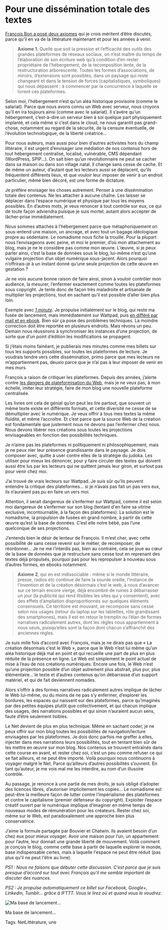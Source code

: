 # Pour une dissémination totale des textes

[François Bon a posé deux axiomes](http://www.tierslivre.net/spip/spip.php?article4206) qui je crois méritent d’être discutés, parce qu’il en va de la littérature maintenant et pour les années à venir.

> **Axiome 1.** Quelle que soit la pression et l’efficacité des outils des grandes plateformes de réseaux sociaux, on n’est maître du temps de l’élaboration de son écriture web qu’à condition d’en rester propriétaire de l’hébergement, de la recomposition lente, de la restructuration arborescente. Toutes les formes d’associations, de miroirs, d’extensions sont possibles, dans un paysage qui reste changeant et dans la tension de forces (capitalistiques, symboliques) qui nous dépassent : à commencer par la concurrence à laquelle se livrent ces plateformes.

Selon moi, l’hébergement n’est qu’un aléa historique provisoire (comme le salariat). Parce que nous avons connu un Web avec serveur, nous croyons qu’il en ira toujours ainsi (comme avec le salariat). Il s’avère qu’un hébergement, c’est-à-dire un serveur bien à soi quelque part physiquement implanté, et cela même si c’est dans le cloud, ne nous garantit pas grand-chose, notamment au regard de la sécurité, de la censure éventuelle, de l’évolution technologique, de la liberté créatrice…

Pour nous auteurs, mais aussi pour bien d’autres activistes hors du champ littéraire, il est urgent d’envisager une médiation de nos contenus hors de tout hébergement centralisé, localisé, vulnérable, CMS dépendant (WordPress, SPIP…). On sait bien qu’un révolutionnaire ne peut se cacher dans sa maison ou dans son village natal. Il change sans cesse de cache. Et de même un auteur, d’autant que les lecteurs aussi se déplacent, qu’ils fréquentent différents lieux, et que vouloir leur imposer de venir à un endroit particulier, même bien décoré, est une forme de dictature.

Je préfère envisager les choses autrement. Penser à une dissémination totale des contenus. Ne les attacher à aucune chaîne. Les laisser se déplacer dans l’espace numérique et physique par tous les moyens possibles. En d’autres mots, je veux renoncer à tout contrôle sur eux, ce qui de toute façon adviendra puisque je suis mortel, autant alors accepter de lâcher-prise immédiatement.

Nous sommes attachés à l’hébergement parce que métaphoriquement on sous-entend une maison, un ancrage, et avec tout un bagage idéologique propre au sédentaire. Le nomadisme nous fiche la trouille. Pour la plupart nous l’envisageons avec peine, et moi le premier, d’où mon attachement au blog, mais je ne le considère pas comme mon œuvre. L’œuvre, si je peux parler ainsi, c’est la base de données sous le blog, lui-même n’est qu’une vulgaire projection d’un objet numérique sous-jacent. Alors pourquoi n’offrirais-je à un instant donné qu’une seule projection de cette œuvre en gestation ?

Je ne vois aucune bonne raison de faire ainsi, sinon à vouloir contrôler mon audience, la mesurer, l’enfermer exactement comme toutes les plateformes sous copyright. Je tente donc de façon très maladroite et artisanale de multiplier les projections, tout en sachant qu’il est possible d’aller bien plus loin.

Exemple avec [*1 minute*](http://www.wattpad.com/story/29694130-1-minute). Je propulse initialement sur le blog, qui reste ma fusée de lancement, mais immédiatement sur Wattpad, puis [en différé par mail et en ebook](http://blog.tcrouzet.com/une-minute/). Bien sûr ça pose des problèmes techniques. La moindre correction doit être reportée en plusieurs endroits. Mais rêvons un peu. Demain nous réussirons à synchroniser les instances d’une projection, de sorte que d’un point d’édition les modifications se propagent.

Si j’étais moins fainéant, je publierais mes minutes comme mes billets sur tous les supports possibles, sur toutes les plateformes de lecture. Je voudrais tendre vers cette dissémination, primo parce que mes lecteurs ne m’appartiennent pas, deuxio parce que je n’ai pas à leur imposer de venir en mes murs.

François a raison de critiquer les plateformes. Depuis des années, j’alerte contre [les dangers de plateformisation du Web](http://blog.tcrouzet.com/2014/09/16/la-fin-de-lartisanat-numerique/), mais je ne veux pas, à mon échelle, imiter leur stratégie, faire de mon blog une nouvelle plateforme centralisée.

Les livres ont cela de génial qu’on peut les lire partout, que souvent un même texte existe en différents formats, et cette diversité ne cesse de se démultiplier avec le numérique. Je veux offrir à tous mes textes la même fluidité, et même l’accroître. Et c’est parce que la source Web de la création est fondamentale que justement nous ne devons pas l’enfermer chez nous. Nous devons libérer nos créations sous toutes les projections envisageables en fonction des possibilités techniques.

Je n’aime pas les plateformes ni politiquement ni philosophiquement, mais je ne peux nier leur présence grandissante dans le paysage. Je dois composer avec, quitte à user contre elles de la stratégie du judoka. Les utiliser pour mieux les dénoncer, pour y faire circuler des textes qui doivent aussi être lus par les lecteurs qui ne quittent jamais leur giron, et surtout pas pour venir chez moi.

J’ai trouvé de vrais lecteurs sur Wattpad. Je suis sûr qu’ils peuvent entendre la critique des plateformes… si je n’avais pas fait un pas vers eux, ils n’auraient pas pu en faire un vers moi.

Attention, il serait dangereux de s’enfermer sur Wattpad, comme il est selon moi dangereux de s’enfermer sur son blog (tentant d'en faire sa vitrine exclusive, incontournable, à la façon des plateformes). La solution est le nomadisme, la propulsion de fusées en grand nombre, à partir de cette œuvre qu’est la base de données. C’est elle notre bébé, pas l’une quelconque de ses projections.

J’entends bien le désir de lenteur de François. Il m’est cher, avec cette possibilité de sans cesse revenir sur le métier, de recomposer, de réordonner… Je ne me l’interdis pas, bien au contraire, cela se joue au cœur de la base de données que je restructure sans cesse tout en reprenant des textes déjà propulsés, pourquoi pas pour les repropulser à nouveau sous d’autres formes, en ebooks notamment.

> **Axiome 2**, qui en est indissociable : même si le monde littéraire, presse, radios etc continue de faire la sourde oreille, l’instance de l’invention et de la création désormais c’est le web, à nous d’avancer sur ce terrain encore vierge, déjà encombré de ruines à débarrasser un jour (la publicité qui rend illisibles les sites qui y consentent), avec des effets d’ampliation disproportionnés sur quelques éléments consensuels. Ce territoire est mouvant, se recompose sans cesse selon nos usages (retour du laptop sur les tablettes, rôle grandissant des smartphones), mais il est en retour le tremplin ou l’élan de formes narratives radicalement autres, dont les règles nous appartiennent à nous seuls, puisqu’elles sont la façon dont chacun s’affranchit des anciennes règles.

Je suis mille fois d’accord avec François, mais je ne dirais pas que « La création désormais c’est le Web », parce que le Web n’est lui même qu’un aléa historique déjà mal en point et qui recueille une part de plus en plus réduite de la présence en ligne. Le Web est simplement le point actuel de mise à l’eau de nos créations numériques. Encore une fois, le Web n’est qu’une projection possible d’un objet autrement plus abstrait, plus pur, plus élémentaire… le texte et d’autres contenus qu’on débarrasse d’un support matériel, et qui de fait deviennent nomades.

Alors s’offrir à des formes narratives radicalement autres implique de lâcher le Web lui-même, ou du moins de ne pas s’y enfermer, d’explorer les bordures, les espaces qui naissent sur des plateformes, parce qu’imaginés par des petites équipes plutôt que collectivement, et qui chacun implique des usages, des narrations possibles et qui sinon n’auraient aucun sens, faute d’être seulement lisibles.

Le Net devient de plus en plus technique. Même en sachant coder, je ne peux offrir sur mon blog toutes les possibilités de navigation/lecture envisagées par les plateformes. Je dois donc parfois me greffer à elles, injecter dans mes narrations leurs possibilités, tout en tentant bien sûr de les mettre en œuvre sur mon blog. Nos contenus se trouvent entraînés dans cette course en avant, et rester chez soi, c’est un peu comme refuser ce qui se fait ailleurs, et ne peut être importé. Voilà pourquoi nous continuons à voyager malgré le Net. Parce qu’ailleurs d’autres possibilités s’ouvrent. En tant qu’auteur, je me vois mal me les interdire, au nom d’un illusoire contrôle.

Au passage, je renonce à une partie de mes droits, je suis obligé d’adopter des licences libres, d’autoriser implicitement les copies… Le nomadisme est peut-être la meilleure façon de lutter contre l’impérialisme des plateformes et contre le capitalisme (premier défenseur du copyright). Exploiter l’espace créatif ouvert par le numérique implique d’imaginer en même temps de nouveaux modes de rémunération pour les créateurs. Rester chez soi, même sur le Web, est paradoxalement une approche bien plus conservatrice.

J’aime la formule partagée par Bouvier et Chatwin. Ils avaient besoin d’un chez eux pour mieux voyager. Avoir une maison pour l’un, un appartement pour l’autre, leur donnait une grande liberté de mouvement. Voilà comment je conçois le blog, comme cette base à partir de laquelle explorer le monde, base indispensable certes, mais à laquelle l'espace ne peut être réduit (pas plus qu'il ne peut l'être au livre).

*PS1 : Nous ne faisons que débuter cette discussion. C’est parce que je suis presque d’accord sur tout avec François qu’il me semble important de discuter des nuances.*

*PS2 : Je propulse automatiquement ce billet sur Facebook, Google+, Linkedin, Tumblr… grâce à IFTTT. Vous le lirez où et quand vous le voudrez.*

![Ma base de lancement…](http://blog.tcrouzet.comhttps://tcrouzet.com/images_tc/2015/08/ifttt.png)

Ma base de lancement…



Tags: NetLittérature, une